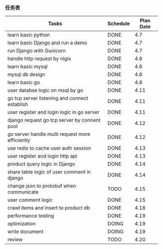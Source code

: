 ### 任务表

| Tasks                                           | Schedule | Plan Date |
| ----------------------------------------------- | -------- | --------- |
| learn basic python                              | DONE     | 4.7       |
| learn basic Django and run a demo               | DONE     | 4.7       |
| run Django with Gunicorn                        | DONE     | 4.7       |
| handle http request by nigix                    | DONE     | 4.8       |
| learn basic mysql                               | DONE     | 4.8       |
| mysql db design                                 | DONE     | 4.8       |
| learn basic go                                  | DONE     | 4.8       |
| user databse logic on msql by go                | DONE     | 4.11      |
| go tcp server listening and connect establish   | DONE     | 4.11      |
| user register and login logic in go server      | DONE     | 4.11      |
| django request go tcp server by connent pool    | DONE     | 4.12      |
| go server handle multi request more efficiently | DONE     | 4.12      |
| use redis to cache user auth session            | DONE     | 4.13      |
| user register and login http api                | DONE     | 4.13      |
| product query logic in Django                   | DONE     | 4.14      |
| share  table logic of user comment in django    | DONE     | 4.14      |
| change json to protobuf when communicate        | TODO     | 4.15      |
| user comment logic                              | DONE     | 4.15      |
| crawl items and insert to product db            | DONE     | 4.18      |
| performance testing                             | DONE     | 4.19      |
| optimization                                    | DOING    | 4.19      |
| write document                                  | DOING    | 4.19      |
| review                                          | TODO     | 4.20      |

